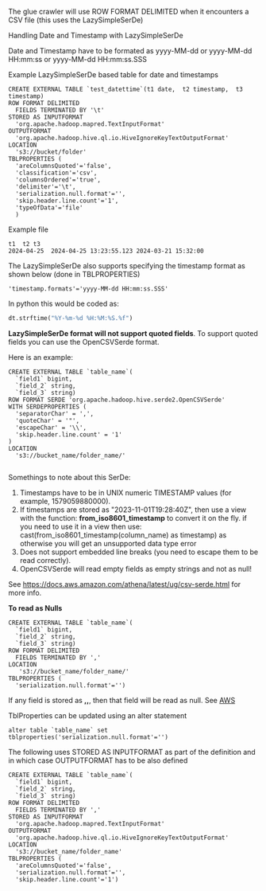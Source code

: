 The glue crawler will use ROW FORMAT DELIMITED when it encounters a CSV file (this uses the LazySimpleSerDe)

Handling Date and Timestamp with LazySimpleSerDe

Date and Timestamp have to be formated as yyyy-MM-dd or yyyy-MM-dd HH:mm:ss or yyyy-MM-dd HH:mm:ss.SSS

Example LazySimpleSerDe based table for date and timestamps
```
CREATE EXTERNAL TABLE `test_datettime`(t1 date,  t2 timestamp,  t3 timestamp)
ROW FORMAT DELIMITED 
  FIELDS TERMINATED BY '\t' 
STORED AS INPUTFORMAT 
  'org.apache.hadoop.mapred.TextInputFormat' 
OUTPUTFORMAT 
  'org.apache.hadoop.hive.ql.io.HiveIgnoreKeyTextOutputFormat'
LOCATION
  's3://bucket/folder'
TBLPROPERTIES (
  'areColumnsQuoted'='false', 
  'classification'='csv', 
  'columnsOrdered'='true', 
  'delimiter'='\t', 
  'serialization.null.format'='', 
  'skip.header.line.count'='1', 
  'typeOfData'='file'
  )
```
Example file
```
t1	t2 t3
2024-04-25	2024-04-25 13:23:55.123	2024-03-21 15:32:00
```

The LazySimpleSerDe also supports specifying the timestamp format as shown below (done in TBLPROPERTIES)
  
```
'timestamp.formats'='yyyy-MM-dd HH:mm:ss.SSS'
```

In python this would be coded as:

```python
dt.strftime("%Y-%m-%d %H:%M:%S.%f")
```

**LazySimpleSerDe format will not support quoted fields**. To support quoted fields you can use the OpenCSVSerde format.

Here is an example:
```
CREATE EXTERNAL TABLE `table_name`(
  `field1` bigint, 
  `field_2` string, 
  `field_3` string)
ROW FORMAT SERDE 'org.apache.hadoop.hive.serde2.OpenCSVSerde'
WITH SERDEPROPERTIES (
  'separatorChar' = ',',
  'quoteChar' = '"',
  'escapeChar' = '\\',
  'skip.header.line.count' = '1'
)
LOCATION
  's3://bucket_name/folder_name/'
  
  ```
  
  
Somethings to note about this SerDe:
 
  1. Timestamps have to be in UNIX numeric TIMESTAMP values (for example, 1579059880000).
  2. If timestamps are stored as "2023-11-01T19:28:40Z", then use a view with the function: **from_iso8601_timestamp** to convert it on the fly.
     if you need to use it in a view then use: cast(from_iso8601_timestamp(column_name) as timestamp) as otherwise you will get an unsupported data type error
  4. Does not support embedded line breaks (you need to escape them to be read correctly).
  5. OpenCSVSerde will read empty fields as empty strings and not as null!
 
See https://docs.aws.amazon.com/athena/latest/ug/csv-serde.html for more info.


**To read as Nulls**

```
CREATE EXTERNAL TABLE `table_name`(
  `field1` bigint, 
  `field_2` string, 
  `field_3` string)
ROW FORMAT DELIMITED 
  FIELDS TERMINATED BY ',' 
LOCATION
   's3://bucket_name/folder_name/'
TBLPROPERTIES (
  'serialization.null.format'='')
```
If any field is stored as **,,**, then that field will be read as null. See [AWS](https://docs.aws.amazon.com/redshift/latest/dg/r_CREATE_EXTERNAL_TABLE.html#:~:text=%27serialization.null.format%27%3D%27%20%27)

TblProperties can be updated using an alter statement
```
alter table `table_name` set tblproperties('serialization.null.format'='')
```

The following uses STORED AS INPUTFORMAT as part of the definition and in which case OUTPUTFORMAT has to be also defined

```
CREATE EXTERNAL TABLE `table_name`(
  `field1` bigint, 
  `field_2` string, 
  `field_3` string)
ROW FORMAT DELIMITED 
  FIELDS TERMINATED BY ',' 
STORED AS INPUTFORMAT 
  'org.apache.hadoop.mapred.TextInputFormat' 
OUTPUTFORMAT 
  'org.apache.hadoop.hive.ql.io.HiveIgnoreKeyTextOutputFormat'
LOCATION
  's3://bucket_name/folder_name'
TBLPROPERTIES (
  'areColumnsQuoted'='false', 
  'serialization.null.format'='', 
  'skip.header.line.count'='1')
```
